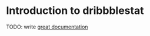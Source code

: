 # Introduction to dribbblestat

TODO: write [great documentation](http://jacobian.org/writing/what-to-write/)
